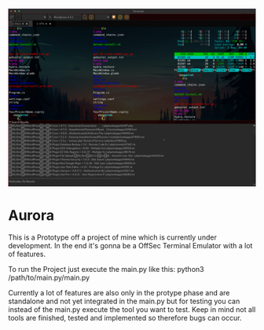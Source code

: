 ![Alt text](/Aurora.png?raw=true "Optional Title")

# Aurora

This is a Prototype off a project of mine which is currently under development.
In the end it's gonna be a OffSec Terminal Emulator with a lot of features.

To run the Project just execute the main.py like this: python3 /path/to/main.py/main.py

Currently a lot of features are also only in the protype phase and are standalone and not yet integrated in the main.py but for testing you can instead of the main.py execute the tool you want to test.
Keep in mind not all tools are finished, tested and implemented so therefore bugs can occur. 

